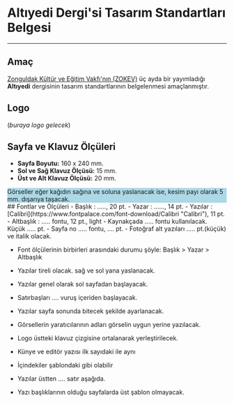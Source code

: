 # Altıyedi Dergi'si Tasarım Standartları Belgesi
---
## Amaç
[Zonguldak Kültür ve Eğitim Vakfı'nın (ZOKEV)](http://www.zokev.org "Zonguldak Kültür ve Eğitim Vakfı (ZOKEV)") üç ayda bir yayımladığı **Altıyedi** dergisinin tasarım standartlarının belgelenmesi amaçlanmıştır.
## Logo
(_buraya logo gelecek_)

## Sayfa ve Klavuz Ölçüleri
- **Sayfa Boyutu:** 160 x 240 mm.
- **Sol ve Sağ Klavuz Ölçüsü:** 15 mm.
- **Üst ve Alt Klavuz Ölçüsü:** 20 mm.

<div style="background-color:lightblue">
Görseller eğer kağıdın sağına ve soluna yaslanacak ise, kesim payı olarak  5 mm. dışarıya taşacak.

</div>
## Fontlar ve Ölçüleri
- Başlık : ....., 20 pt.
- Yazar : ......, 14 pt.
- Yazılar : [Calibri](https://www.fontpalace.com/font-download/Calibri "Calibri"), 11 pt.
- Altbaşlık : ..... fontu, 12 pt., light
- Kaynakçada ..... fontu kullanılacak. Küçük ..... pt.
- Sayfa no ..... fontu, .... pt.
- Fotoğraf alt yazıları ..... pt.(küçük) ve italik olacak.

- Font ölçülerinin birbirleri arasındaki durumu şöyle: Başlık > Yazar > Altbaşlık


- Yazılar tireli olacak. sağ ve sol yana yaslanacak.
- Yazılar genel olarak sol sayfadan başlayacak.
- Satırbaşları .... vuruş içeriden başlayacak.
- Yazılar sayfa sonunda bitecek şekilde ayarlanacak.
- Görsellerin yaratıcılarının adları görselin uygun yerine yazılacak.
- Logo üstteki klavuz çizgisine ortalanarak yerleştirilecek.
- Künye ve editör yazısı ilk sayıdaki ile aynı
- İçindekiler şablondaki gibi olabilir
- Yazılar üstten .... satır aşağıda.
- Yazı başlıklarının olduğu sayfalarda üst şablon olmayacak.
